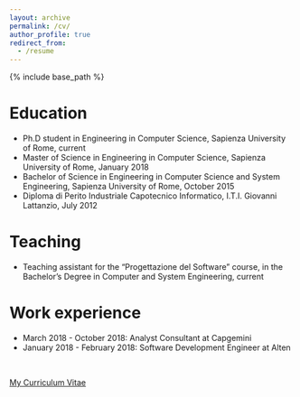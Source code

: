 ```yaml
---
layout: archive
permalink: /cv/
author_profile: true
redirect_from:
  - /resume
---
```


{% include base_path %}

Education
======
* Ph.D student in Engineering in Computer Science, Sapienza University of Rome, current
* Master of Science in Engineering in Computer Science, Sapienza University of Rome, January 2018
* Bachelor of Science in Engineering in Computer Science and System Engineering, Sapienza University of Rome, October 2015
* Diploma di Perito Industriale Capotecnico Informatico, I.T.I. Giovanni Lattanzio, July 2012

Teaching
======
  * Teaching assistant for the “Progettazione del Software” course, in the Bachelor’s Degree in Computer and System Engineering, current
  
Work experience
======
* March 2018 - October 2018: Analyst Consultant at Capgemini
* January 2018 - February 2018: Software Development Engineer at Alten

<br>  
<section class="button" itemprop="text"><p class="notice--info"><a href="/files/simone_agostinelli_cv.pdf">My Curriculum Vitae</a></p>
        
<!--Skills
======
* Skill 1
* Skill 2
  * Sub-skill 2.1
  * Sub-skill 2.2
  * Sub-skill 2.3
* Skill 3
Publications
======
  <ul>{% for post in site.publications %}
    {% include archive-single-cv.html %}
  {% endfor %}</ul>
Talks
======
  <ul>{% for post in site.talks %}
    {% include archive-single-talk-cv.html %}
  {% endfor %}</ul>  
Service and leadership
======
* Currently signed in to 43 different slack teams
Teaching
======
  <ul>{% for post in site.teaching %}
    {% include archive-single-cv.html %}
  {% endfor %}</ul>
-->
